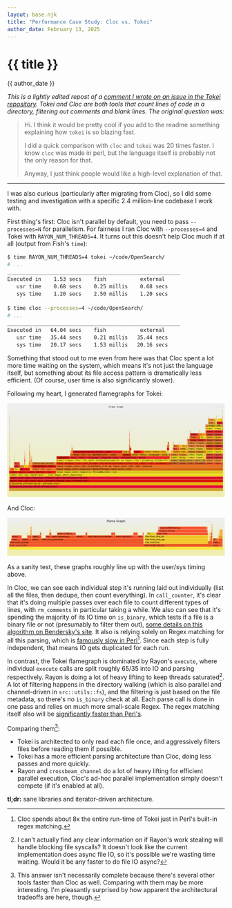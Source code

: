 ```yaml
---
layout: base.njk
title: "Performance Case Study: Cloc vs. Tokei"
author_date: February 13, 2025
---
```


# {{ title }}

{{ author_date }}

*This is a lightly edited repost of a [comment I wrote on an issue in the Tokei repository](https://github.com/XAMPPRocky/tokei/issues/917#issuecomment-2654971356).*
*Tokei and Cloc are both tools that count lines of code in a directory, filtering out comments and blank lines.*
*The original question was:*

> Hi. I think it would be pretty cool if you add to the readme something
> explaining how `tokei` is so blazing fast.
> 
> I did a quick comparison with `cloc` and `tokei` was 20 times faster. I know
> `cloc` was made in perl, but the language itself is probably not the only
> reason for that.
> 
> Anyway, I just think people would like a high-level explanation of that.

---

I was also curious (particularly after migrating from Cloc), so I did some
testing and investigation with a specific 2.4 million-line codebase I work with.

First thing's first: Cloc isn't parallel by default, you need to pass
`--processes=N` for parallelism. For fairness I ran Cloc with `--processes=4`
and Tokei with `RAYON_NUM_THREADS=4`. It turns out this doesn't help Cloc much
if at all (output from Fish's `time`):

```bash
$ time RAYON_NUM_THREADS=4 tokei ~/code/OpenSearch/
# ...
________________________________________________________
Executed in    1.53 secs    fish           external
   usr time    0.68 secs    0.25 millis    0.68 secs
   sys time    1.20 secs    2.50 millis    1.20 secs

$ time cloc --processes=4 ~/code/OpenSearch/
# ...
________________________________________________________
Executed in   64.04 secs    fish           external
   usr time   35.44 secs    0.21 millis   35.44 secs
   sys time   20.17 secs    1.53 millis   20.16 secs
```

Something that stood out to me even from here was that Cloc spent a lot more
time waiting on the system, which means it's not just the language itself, but
something about its file access pattern is dramatically less efficient. (Of
course, user time is also significantly slower).

Following my heart, I generated flamegraphs for Tokei:

![Flamegraph of a Tokei execution. The majority of the time is spent in many open-then-parse steps.](/static/img/perf-cloc-vs-tokei/flamegraph_tokei.svg)

And Cloc:

![Flame graph of a Cloc execution. Each individual step is visibile, the majority is file IO and `rm_comments`](/static/img/perf-cloc-vs-tokei/flamegraph_cloc.svg)

As a sanity test, these graphs roughly line up with the user/sys timing above.

In Cloc, we can see each individual step it's running laid out individually
(list all the files, then dedupe, then count everything). In `call_counter`,
it's clear that it's doing multiple passes over each file to count different
types of lines, with `rm_comments` in particular taking a while. We also can see
that it's spending the majority of its IO time on `is_binary`, which tests if a
file is a binary file or not (presumably to filter them out),
[some details on this algorithm on Bendersky's site](https://eli.thegreenplace.net/2011/10/19/perls-guess-if-file-is-text-or-binary-implemented-in-python).
It also is relying solely on Regex matching for all this parsing, which is
[famously slow in Perl](https://swtch.com/~rsc/regexp/regexp1.html)[^1]. Since
each step is fully independent, that means IO gets duplicated for each run.

In contrast, the Tokei flamegraph is dominated by Rayon's `execute`, where
individual `execute` calls are split roughly 65/35 into IO and parsing
respectively. Rayon is doing a lot of heavy lifting to keep threads
saturated[^2]. A lot of filtering happens in the directory walking (which is
also parallel and channel-driven in `src::utils::fs`), and the filtering is just
based on the file metadata, so there's no `is_binary` check at all. Each parse
call is done in one pass and relies on much more small-scale Regex. The regex
matching itself also will be [significantly faster than Perl's](https://burntsushi.net/regex-internals/).

Comparing them[^3]:
- Tokei is architected to only read each file once, and aggressively filters
  files before reading them if possible.
- Tokei has a more efficient parsing architecture than Cloc, doing less passes
  and more quickly.
- Rayon and `crossbeam_channel` do a lot of heavy lifting for efficient parallel
  execution, Cloc's ad-hoc parallel implementation simply doesn't compete (if
  it's enabled at all).

**tl;dr:** sane libraries and iterator-driven architecture.

[^1]: Cloc spends about 8x the entire run-time of Tokei just in Perl's built-in
    regex matching.
[^2]: I can't actually find any clear information on if Rayon's work stealing
    will handle blocking file syscalls? It doesn't look like the current
    implementation does async file IO, so it's possible we're wasting time
    waiting. Would it be any faster to do file IO async?
[^3]: This answer isn't necessarily complete because there's several other tools
    faster than Cloc as well. Comparing with them may be more interesting. I'm
    pleasantly surprised by how apparent the architectural tradeoffs are here,
    though.
